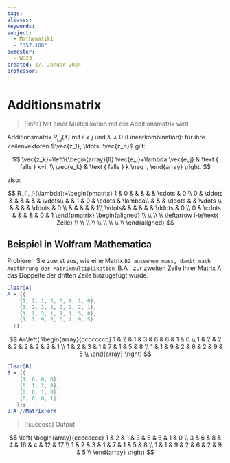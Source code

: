 ```yaml
---
tags: 
aliases: 
keywords: 
subject:
  - Mathematik1
  - "357.100"
semester:
  - WS23
created: 27. Januar 2024
professor:
---
```

 

# Additionsmatrix

> [!info] Mit einer Multiplikation mit der Additionsmatrix wird 

 Additionsmatrix $R_{i, j}(\lambda)$ mit $i \neq j$ und $\lambda \neq 0$ (Linearkombination): für ihre Zeilenvektoren $\vec{z_1}, \ldots, \vec{z_n}$ gilt:

$$
\vec{z_k}=\left\{\begin{array}{ll}
\vec{e_i}+\lambda \vec{e_j} & \text { falls } k=i, \\
\vec{e_k} & \text { falls } k \neq i,
\end{array} \right.
$$

also:

$$
R_{i, j}(\lambda):=\begin{pmatrix}
1 & 0 &  &  &  & &  \cdots  & 0 \\
0 & \ddots  &  &  &  &  &  & \vdots\\
 &  & 1  & 0 & \cdots  & \lambda\\
 &  &  & \ddots  &  & \vdots \\
 &  &  &  & \ddots  & 0 \\
 &  &  &  &  & 1\\
 \vdots&  &  &  &  &  & \ddots & 0 \\
0 & \cdots &  &  &  &  &   0 & 1
\end{pmatrix}
\begin{aligned}
\\ \\ \\ \\
\leftarrow i-te\text{ Zeile}
\\ \\ \\ \\ \\ \\ \\ \\ \\
\end{aligned}
$$

## Beispiel in Wolfram Mathematica

Probieren Sie zuerst aus, wie eine Matrix `B2 aussehen muss, damit nach Ausführung der Matrixmultiplikation `B.A ` zur zweiten Zeile Ihrer Matrix A das Doppelte der dritten Zeile hinzugefügt wurde.

``` mathematica
Clear[A]
A = ({
    {1, 2, 1, 3, 6, 6, 1, 0},
    {1, 2, 2, 2, 2, 2, 2, 1},
    {1, 2, 3, 1, 7, 1, 5, 8},
    {1, 1, 9, 2, 6, 2, 9, 5}
  });
```

$$
A=\left(
\begin{array}{cccccccc}
 1 & 2 & 1 & 3 & 6 & 6 & 1 & 0 \\
 1 & 2 & 2 & 2 & 2 & 2 & 2 & 1 \\
 1 & 2 & 3 & 1 & 7 & 1 & 5 & 8 \\
 1 & 1 & 9 & 2 & 6 & 2 & 9 & 5 \\
\end{array}
\right)
$$

```mathematica
Clear[B]
B = ({
    {1, 0, 0, 0},
    {0, 1, 2, 0},
    {0, 0, 1, 0},
    {0, 0, 0, 1}
   });
B.A //MatrixForm
```

> [!success] Output

$$
\left(  
\begin{array}{cccccccc}  
 1 & 2 & 1 & 3 & 6 & 6 & 1 & 0 \\  
 3 & 6 & 8 & 4 & 16 & 4 & 12 & 17 \\  
 1 & 2 & 3 & 1 & 7 & 1 & 5 & 8 \\  
 1 & 1 & 9 & 2 & 6 & 2 & 9 & 5 \\  
\end{array}  
\right)
$$